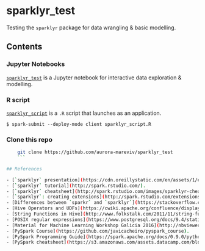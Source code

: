 # sparklyr_test
Testing the `sparklyr` package for data wrangling &amp; basic modelling.

## Contents

### Jupyter Notebooks
[`sparklyr_test`](./sparklyr_test.ipynb) is a Jupyter notebook for interactive data exploration & modelling.

<!--[`sparklyr_test2`](./sparklyr_test2.ipynb) is another Jupyter notebook for interactive data exploration & modelling with a -much- bigger dataset. Visualize it in [nbviewer.jupyter.org](http://nbviewer.jupyter.org/github/aurora-mareviv/sparklyr_test/blob/master/sparklyr_test2.ipynb#Returning-to-sparklyr)-->


### R script
[`sparklyr_script`](./sparklyr_script.R) is a `.R` script that launches as an application.

    $ spark-submit --deploy-mode client sparklyr_script.R


### Clone this repo

```sh
    git clone https://github.com/aurora-mareviv/sparklyr_test
    ``` 

## References 

- [`sparklyr` presentation](https://cdn.oreillystatic.com/en/assets/1/event/193/Sparklyr_%20An%20R%20interface%20for%20Apache%20Spark%20Presentation.pdf)
- [`sparklyr` tutorial](http://spark.rstudio.com/).
- [`sparklyr` cheatsheet](http://spark.rstudio.com/images/sparklyr-cheatsheet.pdf).
- [`sparklyr`: creating extensions](http://spark.rstudio.com/extensions.html).
- [Differences between `sparkr` and `sparklyr`](https://stackoverflow.com/questions/39494484/sparkr-vs-sparklyr).
- [Hive Operators and UDFs](https://cwiki.apache.org/confluence/display/Hive/LanguageManual+UDF).
- [String Functions in Hive](http://www.folkstalk.com/2011/11/string-functions-in-hive.html).
- [POSIX regular expressions](https://www.postgresql.org/docs/9.4/static/functions-matching.html#FUNCTIONS-POSIX-REGEXP).
- [Material for Machine Learning Workshop Galicia 2016](http://nbviewer.jupyter.org/github/javicacheiro/machine_learning_galicia_2016/blob/master/notebooks/sentiment_analysis-amazon_books.ipynb).
- [PySpark Course](https://github.com/javicacheiro/pyspark_course).
- [PySpark Programming Guide](https://spark.apache.org/docs/0.9.0/python-programming-guide.html).
- [PySpark cheatsheet](https://s3.amazonaws.com/assets.datacamp.com/blog_assets/PySpark_SQL_Cheat_Sheet_Python.pdf).
